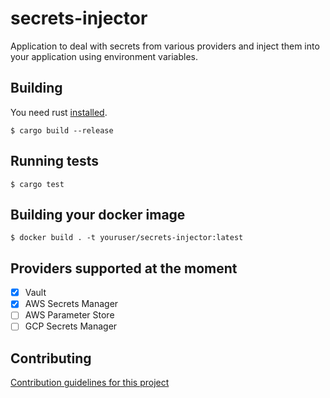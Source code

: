 # secrets-injector

Application to deal with secrets from various providers and inject them into your application using environment variables.

## Building

You need rust [installed](https://rustup.rs/).

`$ cargo build --release`

## Running tests

`$ cargo test`

## Building your docker image

`$ docker build . -t youruser/secrets-injector:latest`

## Providers supported at the moment

- [x] Vault
- [x] AWS Secrets Manager
- [ ] AWS Parameter Store
- [ ] GCP Secrets Manager

## Contributing

[Contribution guidelines for this project](docs/CONTRIBUTING.md)
